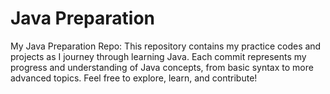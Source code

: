 # Java Preparation
My Java Preparation Repo: This repository contains my practice codes and projects as I journey through learning Java. Each commit represents my progress and understanding of Java concepts, from basic syntax to more advanced topics. Feel free to explore, learn, and contribute!

